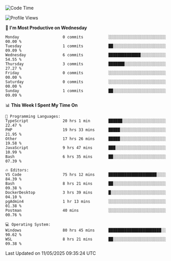 <!--START_SECTION:waka-->
![Code Time](http://img.shields.io/badge/Code%20Time-4%2C947%20hrs%2025%20mins-blue)

![Profile Views](http://img.shields.io/badge/Profile%20Views-0-blue)

📅 **I'm Most Productive on Wednesday** 

```text
Monday                   0 commits           ░░░░░░░░░░░░░░░░░░░░░░░░░   00.00 % 
Tuesday                  1 commits           ██░░░░░░░░░░░░░░░░░░░░░░░   09.09 % 
Wednesday                6 commits           ██████████████░░░░░░░░░░░   54.55 % 
Thursday                 3 commits           ███████░░░░░░░░░░░░░░░░░░   27.27 % 
Friday                   0 commits           ░░░░░░░░░░░░░░░░░░░░░░░░░   00.00 % 
Saturday                 0 commits           ░░░░░░░░░░░░░░░░░░░░░░░░░   00.00 % 
Sunday                   1 commits           ██░░░░░░░░░░░░░░░░░░░░░░░   09.09 % 
```


📊 **This Week I Spent My Time On** 

```text
💬 Programming Languages: 
TypeScript               20 hrs 1 min        ██████░░░░░░░░░░░░░░░░░░░   22.47 % 
PHP                      19 hrs 33 mins      █████░░░░░░░░░░░░░░░░░░░░   21.95 % 
Other                    17 hrs 26 mins      █████░░░░░░░░░░░░░░░░░░░░   19.58 % 
JavaScript               9 hrs 47 mins       ███░░░░░░░░░░░░░░░░░░░░░░   10.99 % 
Bash                     6 hrs 35 mins       ██░░░░░░░░░░░░░░░░░░░░░░░   07.39 % 

🔥 Editors: 
VS Code                  75 hrs 12 mins      █████████████████████░░░░   84.39 % 
Bash                     8 hrs 21 mins       ██░░░░░░░░░░░░░░░░░░░░░░░   09.38 % 
DockerDesktop            3 hrs 39 mins       █░░░░░░░░░░░░░░░░░░░░░░░░   04.10 % 
pgAdmin4                 1 hr 13 mins        ░░░░░░░░░░░░░░░░░░░░░░░░░   01.38 % 
Postman                  40 mins             ░░░░░░░░░░░░░░░░░░░░░░░░░   00.76 % 

💻 Operating System: 
Windows                  80 hrs 45 mins      ███████████████████████░░   90.62 % 
WSL                      8 hrs 21 mins       ██░░░░░░░░░░░░░░░░░░░░░░░   09.38 % 
```


 Last Updated on 11/05/2025 09:35:24 UTC
<!--END_SECTION:waka-->
